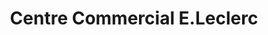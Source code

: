 ---
title: "Centre Commercial E.Leclerc"
url: /ales/centre-commercial-e-leclerc/
shop: Supermarkt
---